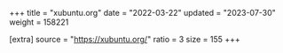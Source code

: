+++
title = "xubuntu.org"
date = "2022-03-22"
updated = "2023-07-30"
weight = 158221

[extra]
source = "https://xubuntu.org/"
ratio = 3
size = 155
+++
